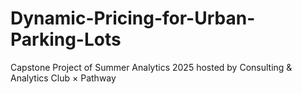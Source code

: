 # Dynamic-Pricing-for-Urban-Parking-Lots
Capstone Project of Summer Analytics 2025 hosted by Consulting &amp; Analytics Club × Pathway
